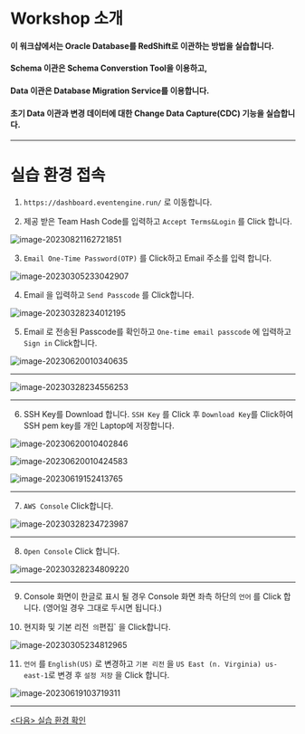 # Workshop 소개

#### 이 워크샵에서는 Oracle Database를 RedShift로 이관하는 방법을 실습합니다.

#### Schema 이관은 Schema Converstion Tool을 이용하고, 

#### Data 이관은 Database Migration Service를 이용합니다.

#### 초기 Data 이관과 변경 데이터에 대한 Change Data Capture(CDC) 기능을 실습합니다.

---



# 실습 환경 접속



1. `https://dashboard.eventengine.run/` 로 이동합니다.



2. 제공 받은 Team Hash Code를 입력하고 `Accept Terms&Login` 를 Click 합니다.



![image-20230821162721851](images/image-20230821162721851.png)



3. `Email One-Time Password(OTP)` 를 Click하고 Email 주소를 입력 합니다.

![image-20230305233042907](images/image-20230305233042907.png)



4. Email 을 입력하고 `Send Passcode` 를 Click합니다.

![image-20230328234012195](images/image-20230328234012195.png)



5. Email 로 전송된 Passcode를 확인하고 `One-time email passcode` 에 입력하고  `Sign in` Click합니다.

![image-20230620010340635](images/image-20230620010340635.png)

---





![image-20230328234556253](images/image-20230328234556253.png)



---

6. SSH Key를 Download 합니다. `SSH Key` 를  Click 후 `Download Key`를 Click하여 SSH pem key를 개인 Laptop에 저장합니다.

![image-20230620010402846](images/image-20230620010402846.png)

![image-20230620010424583](images/image-20230620010424583.png)

![image-20230619152413765](images/image-20230619152413765.png)



---

7. `AWS Console` Click합니다.

![image-20230328234723987](images/image-20230328234723987.png)



---

8. `Open Console` Click 합니다.



![image-20230328234809220](images/image-20230328234809220.png)



---

9. Console 화면이 한글로 표시 될 경우 Console 화면 좌측 하단의 `언어` 를 Click 합니다. (영어일 경우 그대로 두시면 됩니다.)

10. 현지화 및 기본 리전`  의 `편집` 을 Click합니다.

![image-20230305234812965](images/image-20230305234812965.png)





11. `언어` 를  `English(US)` 로 변경하고 `기본 리전` 을  `US East (n. Virginia) us-east-1`로 변경 후  `설정 저장` 을 Click 합니다.

![image-20230619103719311](images/image-20230619103719311.png)



---

[<다음> 실습 환경 확인](./02.md)

